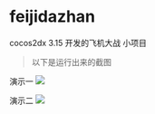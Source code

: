 # feijidazhan
cocos2dx 3.15 开发的飞机大战
小项目
> 以下是运行出来的截图

演示一
![](https://github.com/DaQiZi/feijidazhan/raw/master/gif/gif1.gif)

演示二
![](https://github.com/DaQiZi/feijidazhan/raw/master/gif/gif2.gif)
